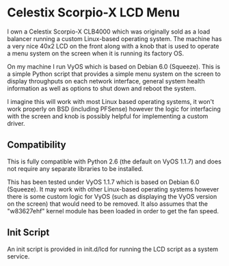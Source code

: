 # Celestix Scorpio-X LCD Menu
I own a Celestix Scorpio-X CLB4000 which was originally sold as a load balancer
running a custom Linux-based operating system.  The machine has a very nice
40x2 LCD on the front along with a knob that is used to operate a menu system
on the screen when it is running its factory OS.

On my machine I run VyOS which is based on Debian 6.0 (Squeeze).  This is a
simple Python script that provides a simple menu system on the screen to display
throughputs on each network interface, general system health information as
well as options to shut down and reboot the system.

I imagine this will work with most Linux based operating systems, it won't work
properly on BSD (including PFSense) however the logic for interfacing with the
screen and knob is possibly helpful for implementing a custom driver.

## Compatibility
This is fully compatible with Python 2.6 (the default on VyOS 1.1.7) and does
not require any separate libraries to be installed.

This has been tested under VyOS 1.1.7 which is based on Debian 6.0 (Squeeze).
It may work with other Linux-based operating systems however there is some
custom logic for VyOS (such as displaying the VyOS version on the screen) that
would need to be removed.  It also assumes that the "w83627ehf" kernel module
has been loaded in order to get the fan speed.

## Init Script
An init script is provided in init.d/lcd for running the LCD script as a
system service.

